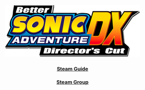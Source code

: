 <h1 align="center">
  <img  src="https://raw.githubusercontent.com/Carlmundo/BetterSADX/master/Logo.png" height="167" width="438" />
</h1>
<h3 align="center">
  <a href="http://steamcommunity.com/sharedfiles/filedetails/?id=299808681">Steam Guide</a>
</h3>
<h3 align="center">
  <a href="http://steamcommunity.com/groups/BetterSADX">Steam Group</a>
</h3>
